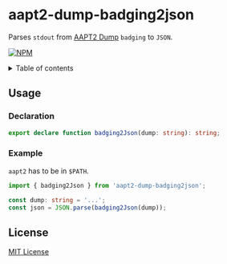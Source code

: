 # aapt2-dump-badging2json

Parses `stdout` from [AAPT2 Dump] `badging` to `JSON`.

[![NPM](https://nodei.co/npm/aapt2-dump-badging2json.png?downloads=true&downloadRank=true&stars=true)](https://nodei.co/npm/aapt2-dump-badging2json/)

<details>
  <summary>Table of contents</summary>
<!-- TOC depthFrom:2 -->

- [Usage](#usage)
  - [Declaration](#declaration)
  - [Example](#example)
- [License](#license)

<!-- /TOC -->
</details>

## Usage

### Declaration

```ts
export declare function badging2Json(dump: string): string;
```

### Example

`aapt2` has to be in `$PATH`.

```ts
import { badging2Json } from 'aapt2-dump-badging2json';

const dump: string = '...';
const json = JSON.parse(badging2Json(dump));
```

## License

[MIT License]

[aapt2 dump]: https://developer.android.com/studio/command-line/aapt2#dump
[mit license]: http://en.wikipedia.org/wiki/MIT_License
